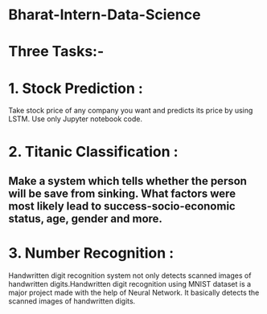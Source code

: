 # Bharat-Intern-Data-Science
# Three Tasks:-
# 1. Stock Prediction :
Take stock price of any company you want and predicts its price by using LSTM. Use only Jupyter notebook code.

# 2. Titanic Classification :
## Make a system which tells whether the person will be save from sinking. What factors were most likely lead to success-socio-economic status, age, gender and more.

# 3. Number Recognition :
Handwritten digit recognition system not only detects scanned images of handwritten digits.Handwritten digit recognition using MNIST dataset is a major project made with the help of Neural Network. It basically detects the scanned images of handwritten digits.
